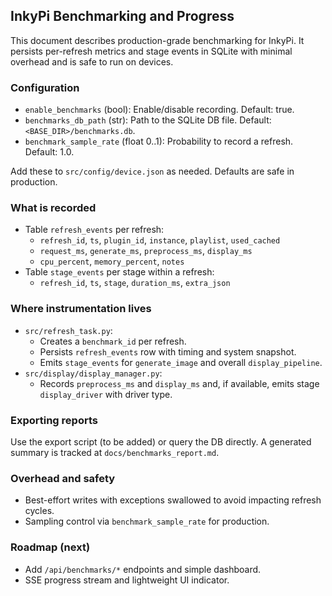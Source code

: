 ## InkyPi Benchmarking and Progress

This document describes production-grade benchmarking for InkyPi. It persists per-refresh metrics and stage events in SQLite with minimal overhead and is safe to run on devices.

### Configuration

- `enable_benchmarks` (bool): Enable/disable recording. Default: true.
- `benchmarks_db_path` (str): Path to the SQLite DB file. Default: `<BASE_DIR>/benchmarks.db`.
- `benchmark_sample_rate` (float 0..1): Probability to record a refresh. Default: 1.0.

Add these to `src/config/device.json` as needed. Defaults are safe in production.

### What is recorded

- Table `refresh_events` per refresh:
  - `refresh_id`, `ts`, `plugin_id`, `instance`, `playlist`, `used_cached`
  - `request_ms`, `generate_ms`, `preprocess_ms`, `display_ms`
  - `cpu_percent`, `memory_percent`, `notes`
- Table `stage_events` per stage within a refresh:
  - `refresh_id`, `ts`, `stage`, `duration_ms`, `extra_json`

### Where instrumentation lives

- `src/refresh_task.py`:
  - Creates a `benchmark_id` per refresh.
  - Persists `refresh_events` row with timing and system snapshot.
  - Emits `stage_events` for `generate_image` and overall `display_pipeline`.
- `src/display/display_manager.py`:
  - Records `preprocess_ms` and `display_ms` and, if available, emits stage `display_driver` with driver type.

### Exporting reports

Use the export script (to be added) or query the DB directly. A generated summary is tracked at `docs/benchmarks_report.md`.

### Overhead and safety

- Best-effort writes with exceptions swallowed to avoid impacting refresh cycles.
- Sampling control via `benchmark_sample_rate` for production.

### Roadmap (next)

- Add `/api/benchmarks/*` endpoints and simple dashboard.
- SSE progress stream and lightweight UI indicator.


